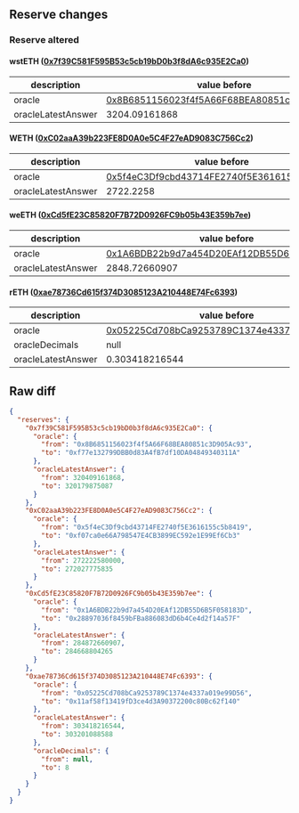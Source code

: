 ## Reserve changes

### Reserve altered

#### wstETH ([0x7f39C581F595B53c5cb19bD0b3f8dA6c935E2Ca0](https://etherscan.io/address/0x7f39C581F595B53c5cb19bD0b3f8dA6c935E2Ca0))

| description | value before | value after |
| --- | --- | --- |
| oracle | [0x8B6851156023f4f5A66F68BEA80851c3D905Ac93](https://etherscan.io/address/0x8B6851156023f4f5A66F68BEA80851c3D905Ac93) | [0xf77e132799DBB0d83A4fB7df10DA04849340311A](https://etherscan.io/address/0xf77e132799DBB0d83A4fB7df10DA04849340311A) |
| oracleLatestAnswer | 3204.09161868 | 3201.79875087 |


#### WETH ([0xC02aaA39b223FE8D0A0e5C4F27eAD9083C756Cc2](https://etherscan.io/address/0xC02aaA39b223FE8D0A0e5C4F27eAD9083C756Cc2))

| description | value before | value after |
| --- | --- | --- |
| oracle | [0x5f4eC3Df9cbd43714FE2740f5E3616155c5b8419](https://etherscan.io/address/0x5f4eC3Df9cbd43714FE2740f5E3616155c5b8419) | [0xf07ca0e66A798547E4CB3899EC592e1E99Ef6Cb3](https://etherscan.io/address/0xf07ca0e66A798547E4CB3899EC592e1E99Ef6Cb3) |
| oracleLatestAnswer | 2722.2258 | 2720.27775835 |


#### weETH ([0xCd5fE23C85820F7B72D0926FC9b05b43E359b7ee](https://etherscan.io/address/0xCd5fE23C85820F7B72D0926FC9b05b43E359b7ee))

| description | value before | value after |
| --- | --- | --- |
| oracle | [0x1A6BDB22b9d7a454D20EAf12DB55D6B5F058183D](https://etherscan.io/address/0x1A6BDB22b9d7a454D20EAf12DB55D6B5F058183D) | [0x28897036f8459bFBa886083dD6b4Ce4d2f14a57F](https://etherscan.io/address/0x28897036f8459bFBa886083dD6b4Ce4d2f14a57F) |
| oracleLatestAnswer | 2848.72660907 | 2846.68804265 |


#### rETH ([0xae78736Cd615f374D3085123A210448E74Fc6393](https://etherscan.io/address/0xae78736Cd615f374D3085123A210448E74Fc6393))

| description | value before | value after |
| --- | --- | --- |
| oracle | [0x05225Cd708bCa9253789C1374e4337a019e99D56](https://etherscan.io/address/0x05225Cd708bCa9253789C1374e4337a019e99D56) | [0x11af58f13419fD3ce4d3A90372200c80Bc62f140](https://etherscan.io/address/0x11af58f13419fD3ce4d3A90372200c80Bc62f140) |
| oracleDecimals | null | 8 |
| oracleLatestAnswer | 0.303418216544 | 0.303201088588 |


## Raw diff

```json
{
  "reserves": {
    "0x7f39C581F595B53c5cb19bD0b3f8dA6c935E2Ca0": {
      "oracle": {
        "from": "0x8B6851156023f4f5A66F68BEA80851c3D905Ac93",
        "to": "0xf77e132799DBB0d83A4fB7df10DA04849340311A"
      },
      "oracleLatestAnswer": {
        "from": 320409161868,
        "to": 320179875087
      }
    },
    "0xC02aaA39b223FE8D0A0e5C4F27eAD9083C756Cc2": {
      "oracle": {
        "from": "0x5f4eC3Df9cbd43714FE2740f5E3616155c5b8419",
        "to": "0xf07ca0e66A798547E4CB3899EC592e1E99Ef6Cb3"
      },
      "oracleLatestAnswer": {
        "from": 272222580000,
        "to": 272027775835
      }
    },
    "0xCd5fE23C85820F7B72D0926FC9b05b43E359b7ee": {
      "oracle": {
        "from": "0x1A6BDB22b9d7a454D20EAf12DB55D6B5F058183D",
        "to": "0x28897036f8459bFBa886083dD6b4Ce4d2f14a57F"
      },
      "oracleLatestAnswer": {
        "from": 284872660907,
        "to": 284668804265
      }
    },
    "0xae78736Cd615f374D3085123A210448E74Fc6393": {
      "oracle": {
        "from": "0x05225Cd708bCa9253789C1374e4337a019e99D56",
        "to": "0x11af58f13419fD3ce4d3A90372200c80Bc62f140"
      },
      "oracleLatestAnswer": {
        "from": 303418216544,
        "to": 303201088588
      },
      "oracleDecimals": {
        "from": null,
        "to": 8
      }
    }
  }
}
```
